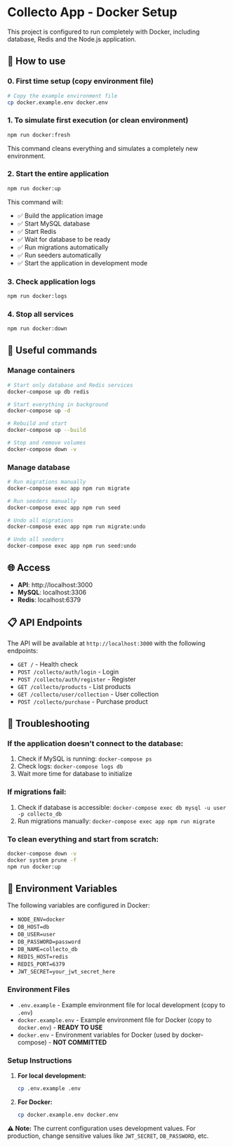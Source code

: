 # Collecto App - Docker Setup

This project is configured to run completely with Docker, including database, Redis and the Node.js application.

## 🚀 How to use

### 0. First time setup (copy environment file)

```bash
# Copy the example environment file
cp docker.example.env docker.env
```

### 1. To simulate first execution (or clean environment)

```bash
npm run docker:fresh
```

This command cleans everything and simulates a completely new environment.

### 2. Start the entire application

```bash
npm run docker:up
```

This command will:

- ✅ Build the application image
- ✅ Start MySQL database
- ✅ Start Redis
- ✅ Wait for database to be ready
- ✅ Run migrations automatically
- ✅ Run seeders automatically
- ✅ Start the application in development mode

### 3. Check application logs

```bash
npm run docker:logs
```

### 4. Stop all services

```bash
npm run docker:down
```

## 🔧 Useful commands

### Manage containers

```bash
# Start only database and Redis services
docker-compose up db redis

# Start everything in background
docker-compose up -d

# Rebuild and start
docker-compose up --build

# Stop and remove volumes
docker-compose down -v
```

### Manage database

```bash
# Run migrations manually
docker-compose exec app npm run migrate

# Run seeders manually
docker-compose exec app npm run seed

# Undo all migrations
docker-compose exec app npm run migrate:undo

# Undo all seeders
docker-compose exec app npm run seed:undo
```

## 🌐 Access

- **API**: http://localhost:3000
- **MySQL**: localhost:3306
- **Redis**: localhost:6379

## 📋 API Endpoints

The API will be available at `http://localhost:3000` with the following endpoints:

- `GET /` - Health check
- `POST /collecto/auth/login` - Login
- `POST /collecto/auth/register` - Register
- `GET /collecto/products` - List products
- `GET /collecto/user/collection` - User collection
- `POST /collecto/purchase` - Purchase product

## 🐛 Troubleshooting

### If the application doesn't connect to the database:

1. Check if MySQL is running: `docker-compose ps`
2. Check logs: `docker-compose logs db`
3. Wait more time for database to initialize

### If migrations fail:

1. Check if database is accessible: `docker-compose exec db mysql -u user -p collecto_db`
2. Run migrations manually: `docker-compose exec app npm run migrate`

### To clean everything and start from scratch:

```bash
docker-compose down -v
docker system prune -f
npm run docker:up
```

## 🔐 Environment Variables

The following variables are configured in Docker:

- `NODE_ENV=docker`
- `DB_HOST=db`
- `DB_USER=user`
- `DB_PASSWORD=password`
- `DB_NAME=collecto_db`
- `REDIS_HOST=redis`
- `REDIS_PORT=6379`
- `JWT_SECRET=your_jwt_secret_here`

### Environment Files

- `.env.example` - Example environment file for local development (copy to `.env`)
- `docker.example.env` - Example environment file for Docker (copy to `docker.env`) - **READY TO USE**
- `docker.env` - Environment variables for Docker (used by docker-compose) - **NOT COMMITTED**

### Setup Instructions

1. **For local development:**

   ```bash
   cp .env.example .env
   ```

2. **For Docker:**
   ```bash
   cp docker.example.env docker.env
   ```

**⚠️ Note:** The current configuration uses development values. For production, change sensitive values like `JWT_SECRET`, `DB_PASSWORD`, etc.
